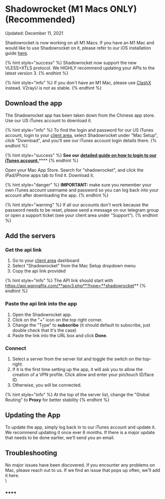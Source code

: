 # Shadowrocket (M1 Macs ONLY) (Recommended)

Updated: December 11, 2021

Shadowrocket is now working on all M1 Macs. If you have an M1 Mac and would like to use Shadowrocket on it, please refer to our iOS installation guide [here](../../ios/v2ray-shadowsocks/shadowrocket.md).

{% hint style="success" %}
Shadowrocket now support the new VLESS+XTLS protocol. We HIGHLY recommend updating your APIs to the latest version 3.
{% endhint %}

{% hint style="info" %}
If you don't have an M1 Mac, please use [ClashX](clashx-v1.30.1-and-higher.md#troubleshooting) instead. V2rayU is not as stable.
{% endhint %}

## Download the app

The Shadowrocket app has been taken down from the Chinese app store. Use our US iTunes account to download it.

{% hint style="info" %}
To find the login and password for our US iTunes account, login to your [client area](https://wannaflix.com/clientarea.php), select Shadowrocket under "Mac Setup", click "Download", and you'll see our iTunes account login details there.
{% endhint %}

{% hint style="success" %}
**See our** [**detailed guide on how to login to our iTunes account.**](../../ios/switching-itunes-account.md)****
{% endhint %}

Open your Mac App Store. Search for "shadowrocket", and click the iPad/iPhone apps tab to find it. Download it.

{% hint style="danger" %}
**IMPORTANT:** make sure you remember your own iTunes account username and password so you can log back into your account after downloading the app.
{% endhint %}

{% hint style="warning" %}
If all our accounts don't work because the password needs to be reset, please send a message on our telegram group or open a support ticket (see your client area under "Support").
{% endhint %}

## Add the servers

### Get the api link

1. Go to your [client area](https://wannaflix.com/clientarea.php) dashboard
2. Select "Shadowrocket" from the Mac Setup dropdown menu
3. Copy the api link provided&#x20;

{% hint style="info" %}
The API link should start with https://api.wannaflix.com/**apiv3.php**?type=**shadowrocket**
{% endhint %}

### Paste the api link into the app

1. Open the Shadowrocket app.
2. Click on the "+" icon on the top right corner.
3. Change the "Type" to **subscribe** (it should default to subscribe, just double check that it's the case)
4. Paste the link into the URL box and click **Done**.

### **Connect**

1. Select a server from the server list and toggle the switch on the top-right.
2. If it is the first time setting up the app, it will ask you to allow the creation of a VPN profile. Click allow and enter your pin/touch ID/face ID.
3. Otherwise, you will be connected.

{% hint style="info" %}
At the top of the server list, change the "Global Routing" to **Proxy** for better stability
{% endhint %}

## Updating the App <a href="#updating-the-app" id="updating-the-app"></a>

To update the app, simply log back in to our iTunes account and update it. We recommend updating it once ever 6 months. If there is a major update that needs to be done earlier, we'll send you an email.

## Troubleshooting <a href="#troubleshooting" id="troubleshooting"></a>

No major issues have been discovered. If you encounter any problems on Mac, please reach out to us. If we find an issue that pops up often, we'll add it here.\
\


### ****
